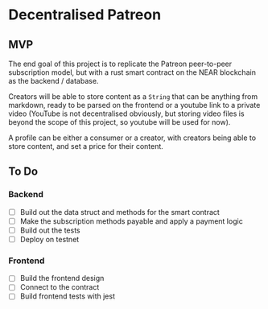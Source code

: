 # Decentralised Patreon

## MVP
The end goal of this project is to replicate the Patreon peer-to-peer 
subscription model, but with a rust smart contract on the NEAR blockchain
as the backend / database.

Creators will be able to store content as a `String` that can be anything
from markdown, ready to be parsed on the frontend or a youtube link to a private
video (YouTube is not decentralised obviously, but storing video files is beyond
the scope of this project, so youtube will be used for now).

A profile can be either a consumer or a creator, with creators being able to store
content, and set a price for their content.

## To Do

### Backend
- [ ] Build out the data struct and methods for the smart contract
- [ ] Make the subscription methods payable and apply a payment logic
- [ ] Build out the tests
- [ ] Deploy on testnet

### Frontend
- [ ] Build the frontend design
- [ ] Connect to the contract
- [ ] Build frontend tests with jest